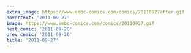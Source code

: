 ```yaml
---
extra_image: https://www.smbc-comics.com/comics/20110927after.gif
hovertext: '2011-09-27'
image: https://www.smbc-comics.com/comics/20110927.gif
next_comic: '2011-09-28'
prev_comic: '2011-09-26'
title: '2011-09-27'
---
```


